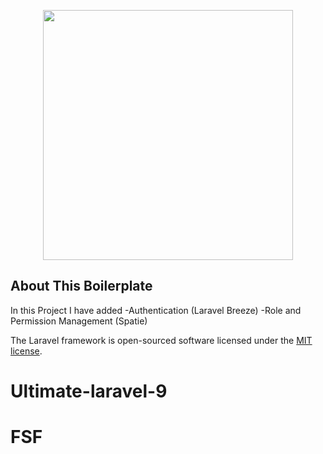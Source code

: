 <p align="center"><a href="https://frazshabbir.com" target="_blank"><img src="https://i.ibb.co/nLqcWjS/fs-logo.png" width="400"></a></p>

## About This Boilerplate

In this Project I have added 
-Authentication (Laravel Breeze)
-Role and Permission Management (Spatie)

The Laravel framework is open-sourced software licensed under the [MIT license](https://opensource.org/licenses/MIT).

# Ultimate-laravel-9
# FSF

